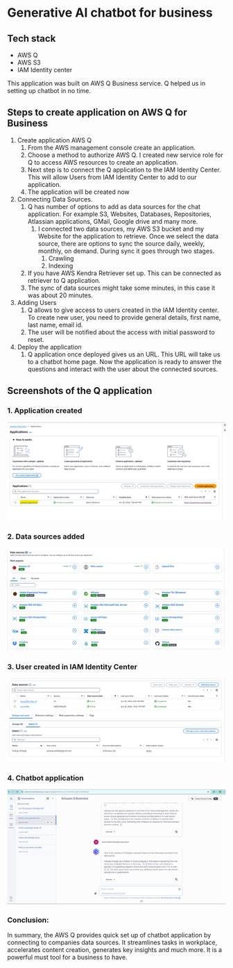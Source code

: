 # Generative AI chatbot for business

## Tech stack

* AWS Q
* AWS S3
* IAM Identity center


This application was built on AWS Q Business service. Q helped us in setting up chatbot in no time. 

## Steps to create application on AWS Q for Business
1. Create application AWS Q
   1. From the AWS management console create an application.
   2. Choose a method to authorize AWS Q. I created new service role for Q to access AWS resources to create an application.
   3. Next step is to connect the Q application to the IAM Identity Center. This will allow Users from IAM Identity Center to add to our application.
   4. The application will be created now
2. Connecting Data Sources.
   1. Q has number of options to add as data sources for the chat application. For example S3, Websites, Databases, Repositories, Atlassian applications, GMail, Google drive and many more.
      1. I connected two data sources, my AWS S3 bucket and my Website for the application to retrieve. Once we select the data source, there are options to sync the source daily, weekly, monthly, on demand. 
      During sync it goes through two stages.
         1. Crawling
         2. Indexing
   2. If you have AWS Kendra Retriever set up. This can be connected as retriever to Q application.
   3. The sync of data sources might take some minutes, in this case it was about 20 minutes.
3. Adding Users
   1. Q allows to give access to users created in the IAM Identity center. To create new user, you need to provide general details, first name, last name, email id.
   2. The user will be notified about the access with initial password to reset.
4. Deploy the application
   1. Q application once deployed gives us an URL. This URL will take us to a chatbot home page. Now the application is ready to answer the questions and interact with the user about the connected sources.

## Screenshots of the Q application

### 1. Application created

![Block diagram of app.](../assets//awsq/q_chatbot_4.png)

### 2. Data sources added
![Block diagram of app.](../assets/awsq/q_chatbot_3.png)

### 3. User created in IAM Identity Center
![Block diagram of app.](../assets/awsq/q_chatbot_1.png)

### 4. Chatbot application
![Block diagram of app.](../assets/awsq/q_chatbot_2.png)


### Conclusion:

In summary, the AWS Q provides quick set up of chatbot application by connecting to companies data sources. 
It streamlines tasks in workplace, accelerates content creation, generates key insights and much more. It is a powerful must tool for a business to have.
